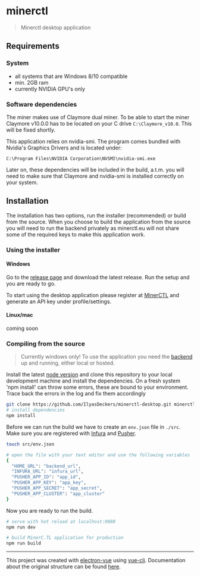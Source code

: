 # minerctl

> Minerctl desktop application

## Requirements
### System
- all systems that are Windows 8/10 compatible
- min. 2GB ram
- currently NVIDIA GPU's only

### Software dependencies
The miner makes use of Claymore dual miner. To be able to start the miner Claymore v10.0.0 has to be located on your C drive `C:\Claymore_v10.0`. This will be fixed shortly.

This application relies on nvidia-smi. The program comes bundled with Nvidia's Graphics Drivers and is located under:

```
C:\Program Files\NVIDIA Corporation\NVSMI\nvidia-smi.exe
```

Later on, these dependencies will be included in the build, a.t.m. you will need to make sure that Claymore and nvidia-smi is installed correctly on your system.

## Installation
The installation has two options, run the installer (recommended) or build from the source. When you choose to build the application from the source you will need to run the backend privately as minerctl.eu will not share some of the required keys to make this application work.
### Using the installer
#### Windows
Go to the [release page](https://github.com/IlyasDeckers/minerctl-desktop/releases) and download the latest release. Run the setup and you are ready to go.

To start using the desktop application please register at [MinerCTL](https://minerctl.eu) and generate an API key under profile/settings.

#### Linux/mac
coming soon

### Compiling from the source
> Currently windows only! To use the application you need the [backend](https://github.com/IlyasDeckers/minerctl-backend) up and running, either local or hosted.

Install the latest [node version](https://nodejs.org/en/) and clone this repository to your local development machine and install the dependencies. On a fresh system 'npm install' can throw some errors, these are bound to your environment. Trace back the errors in the log and fix them accordingly

``` bash
git clone https://github.com/IlyasDeckers/minerctl-desktop.git minerctl-desktop
# install dependencies
npm install
```
Before we can run the build we have to create an `env.json` file in `./src`. Make sure you are registered with [Infura](https://infura.io/) and [Pusher](https://pusher.com/).

``` bash
touch src/env.json

# open the file with your text editor and use the following variables
{
  "HOME_URL": "backend_url",
  "INFURA_URL": "infura_url",
  "PUSHER_APP_ID": "app_id",
  "PUSHER_APP_KEY": "app_key",
  "PUSHER_APP_SECRET": "app_secret",
  "PUSHER_APP_CLUSTER": "app_cluster"
}
```
Now you are ready to run the build.

``` bash
# serve with hot reload at localhost:9080
npm run dev

# build MinerC.TL application for production
npm run build
```
---

This project was created with [electron-vue](https://github.com/SimulatedGREG/electron-vue) using [vue-cli](https://github.com/vuejs/vue-cli). Documentation about the original structure can be found [here](https://simulatedgreg.gitbooks.io/electron-vue/content/index.html).
